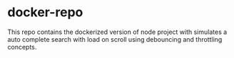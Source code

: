 # docker-repo

This repo contains the dockerized version of node project with simulates a auto complete search with load on scroll using debouncing and throttling concepts.
